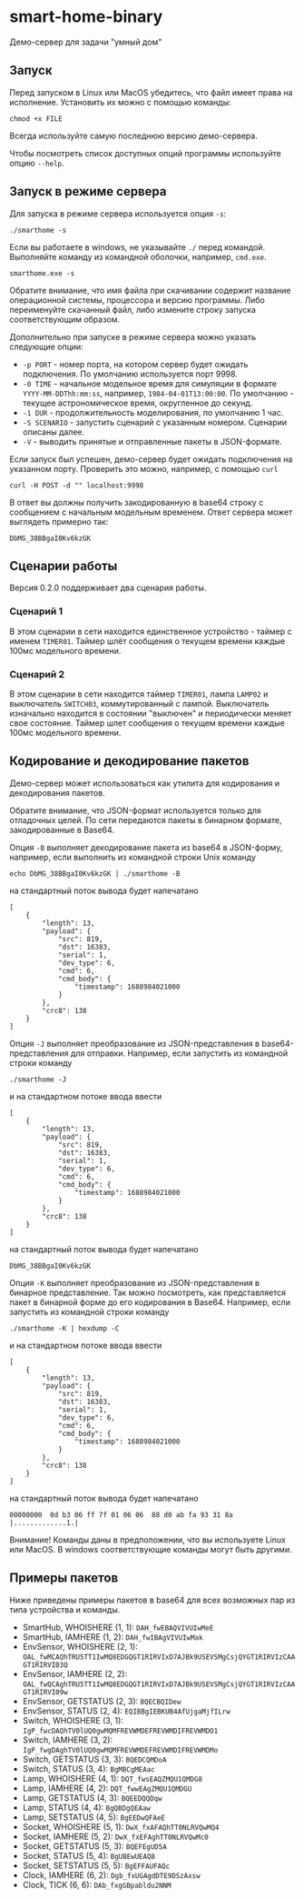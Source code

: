 # smart-home-binary
Демо-сервер для задачи "умный дом"

## Запуск

Перед запуском в Linux или MacOS убедитесь, что файл имеет права на исполнение. Установить их можно с помощью команды:

```
chmod +x FILE
```

Всегда используйте самую последнюю версию демо-сервера.

Чтобы посмотреть список доступных опций программы используйте опцию `--help`.

## Запуск в режиме сервера

Для запуска в режиме сервера используется опция `-s`:

```
./smarthome -s
```

Если вы работаете в windows, не указывайте `./` перед командой. Выполняйте команду из командной оболочки, например, `cmd.exe`.

```
smarthome.exe -s
```

Обратите внимание, что имя файла при скачивании содержит название операционной системы, процессора и версию программы. Либо переименуйте скачанный файл, либо измените строку запуска соответствующим образом.

Дополнительно при запуске в режиме сервера можно указать следующие опции:
* `-p PORT` - номер порта, на котором сервер будет ожидать подключения. По умолчанию используется порт 9998.
* `-0 TIME` - начальное модельное время для симуляции в формате `YYYY-MM-DDThh:mm:ss`, например, `1984-04-01T13:00:00`. По умолчанию - текущее астрономическое время, округленное до секунд.
* `-1 DUR` - продолжительность моделирования, по умолчанию 1 час.
* `-S SCENARIO` - запустить сценарий с указанным номером. Сценарии описаны далее.
* `-V` - выводить принятые и отправленные пакеты в JSON-формате.

Если запуск был успешен, демо-сервер будет ожидать подключения на указанном порту. Проверить это можно, например, с помощью `curl`

```
curl -H POST -d "" localhost:9998
```

В ответ вы должны получить закодированную в base64 строку с сообщением с начальным модельным временем. Ответ сервера может выглядеть примерно так:

```
DbMG_38BBgaI0Kv6kzGK
```

## Сценарии работы

Версия 0.2.0 поддерживает два сценария работы.

### Сценарий 1

В этом сценарии в сети находится единственное устройство - таймер с именем `TIMER01`. Таймер шлёт сообщения о текущем времени каждые 100мс модельного времени.

### Сценарий 2

В этом сценарии в сети находится таймер `TIMER01`, лампа `LAMP02` и выключатель `SWITCH03`, коммутированный с лампой. Выключатель изначально находится в состоянии "выключен" и периодически меняет свое состояние. Таймер шлет сообщения о текущем времени каждые 100мс модельного времени.

## Кодирование и декодирование пакетов

Демо-сервер может использоваться как утилита для кодирования и декодирования пакетов.

Обратите внимание, что JSON-формат используется только для отладочных целей. По сети передаются пакеты в бинарном формате, закодированные в Base64.

Опция `-B` выполняет декодирование пакета из base64 в JSON-форму, например, если выполнить из командной строки Unix команду

```
echo DbMG_38BBgaI0Kv6kzGK | ./smarthome -B
```

на стандартный поток вывода будет напечатано

```
[
    {
        "length": 13,
        "payload": {
            "src": 819,
            "dst": 16383,
            "serial": 1,
            "dev_type": 6,
            "cmd": 6,
            "cmd_body": {
                "timestamp": 1688984021000
            }
        },
        "crc8": 138
    }
]
```

Опция `-J` выполняет преобразование из JSON-представления в base64-представления для отправки. Например, если запустить из командной строки команду

```
./smarthome -J
```

 и на стандартном потоке ввода ввести

```
[
    {
        "length": 13,
        "payload": {
            "src": 819,
            "dst": 16383,
            "serial": 1,
            "dev_type": 6,
            "cmd": 6,
            "cmd_body": {
                "timestamp": 1688984021000
            }
        },
        "crc8": 138
    }
]
```

на стандартный поток вывода будет напечатано

```
DbMG_38BBgaI0Kv6kzGK
```

Опция `-K` выполняет преобразование из JSON-представления в бинарное представление. Так можно посмотреть, как представляется пакет в бинарной форме до его кодирования в Base64.
Например, если запустить из командной строки команду

```
./smarthome -K | hexdump -C
```

 и на стандартном потоке ввода ввести

```
[
    {
        "length": 13,
        "payload": {
            "src": 819,
            "dst": 16383,
            "serial": 1,
            "dev_type": 6,
            "cmd": 6,
            "cmd_body": {
                "timestamp": 1688984021000
            }
        },
        "crc8": 138
    }
]
```

на стандартный поток вывода будет напечатано

```
00000000  0d b3 06 ff 7f 01 06 06  88 d0 ab fa 93 31 8a     |.............1.|
```

Внимание! Команды даны в предположении, что вы используете Linux или MacOS. В windows соответствующие команды могут быть другими.

## Примеры пакетов

Ниже приведены примеры пакетов в base64 для всех возможных пар из типа устройства и команды.

* SmartHub, WHOISHERE (1, 1): `DAH_fwEBAQVIVUIwMeE`
* SmartHub, IAMHERE (1, 2): `DAH_fwIBAgVIVUIwMak`
* EnvSensor, WHOISHERE (2, 1): `OAL_fwMCAQhTRU5TT1IwMQ8EDGQGT1RIRVIxD7AJBk9USEVSMgCsjQYGT1RIRVIzCAAGT1RIRVI03Q`
* EnvSensor, IAMHERE (2, 2): `OAL_fwQCAghTRU5TT1IwMQ8EDGQGT1RIRVIxD7AJBk9USEVSMgCsjQYGT1RIRVIzCAAGT1RIRVI09w`
* EnvSensor, GETSTATUS (2, 3): `BQECBQIDew`
* EnvSensor, STATUS (2, 4): `EQIBBgIEBKUB4AfUjgaMjfILrw`
* Switch, WHOISHERE (3, 1): `IgP_fwcDAQhTV0lUQ0gwMQMFREVWMDEFREVWMDIFREVWMDO1`
* Switch, IAMHERE (3, 2): `IgP_fwgDAghTV0lUQ0gwMQMFREVWMDEFREVWMDIFREVWMDMo`
* Switch, GETSTATUS (3, 3): `BQEDCQMDoA`
* Switch, STATUS (3, 4): `BgMBCgMEAac`
* Lamp, WHOISHERE (4, 1): `DQT_fwsEAQZMQU1QMDG8`
* Lamp, IAMHERE (4, 2): `DQT_fwwEAgZMQU1QMDGU`
* Lamp, GETSTATUS (4, 3): `BQEEDQQDqw`
* Lamp, STATUS (4, 4): `BgQBDgQEAaw`
* Lamp, SETSTATUS (4, 5): `BgEEDwQFAeE`
* Socket, WHOISHERE (5, 1): `DwX_fxAFAQhTT0NLRVQwMQ4`
* Socket, IAMHERE (5, 2): `DwX_fxEFAghTT0NLRVQwMc0`
* Socket, GETSTATUS (5, 3): `BQEFEgUD5A`
* Socket, STATUS (5, 4): `BgUBEwUEAQ8`
* Socket, SETSTATUS (5, 5): `BgEFFAUFAQc`
* Clock, IAMHERE (6, 2): `Dgb_fxUGAgdDTE9DSzAxsw`
* Clock, TICK (6, 6): `DAb_fxgGBpabldu2NNM`

